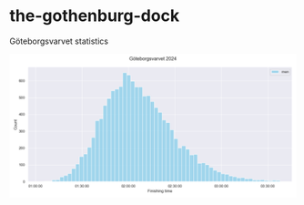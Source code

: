 # the-gothenburg-dock

Göteborgsvarvet statistics

![approximate percentiles for finishing times 2024](./2024.png)
